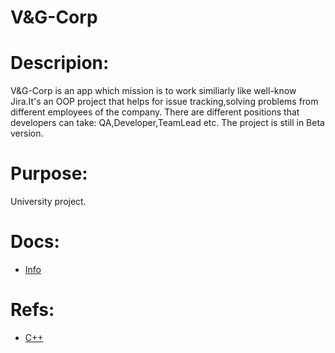 # V&G-Corp

# Descripion:
V&G-Corp is an app which mission is to work similiarly like well-know Jira.It's an OOP project that helps for issue tracking,solving problems from different employees of the company.
There are different positions that developers can take: QA,Developer,TeamLead etc.
The project is still in Beta version.

# Purpose:
University project.

# Docs:
- [Info](https://drive.google.com/file/d/1TNQFCVmPWxy-8x_snBWYg1F0B1OkVLh2/view?usp=sharing)

# Refs:
- [C++](https://www.cplusplus.com/)
